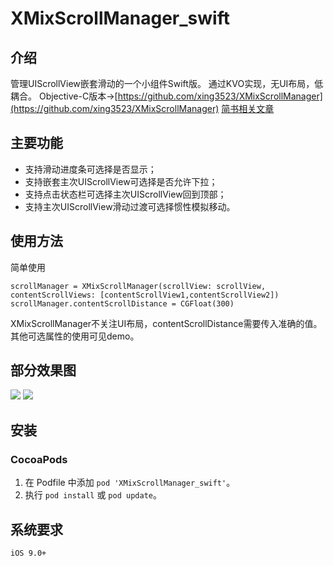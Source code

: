 # XMixScrollManager_swift

## 介绍
管理UIScrollView嵌套滑动的一个小组件Swift版。
通过KVO实现，无UI布局，低耦合。
Objective-C版本->[https://github.com/xing3523/XMixScrollManager](https://github.com/xing3523/XMixScrollManager)
[简书相关文章](https://www.jianshu.com/p/146e42ec7dc8)
## 主要功能
- 支持滑动进度条可选择是否显示；
- 支持嵌套主次UIScrollView可选择是否允许下拉；
- 支持点击状态栏可选择主次UIScrollView回到顶部；
- 支持主次UIScrollView滑动过渡可选择惯性模拟移动。


## 使用方法
简单使用
``` 
scrollManager = XMixScrollManager(scrollView: scrollView, contentScrollViews: [contentScrollView1,contentScrollView2])
scrollManager.contentScrollDistance = CGFloat(300)
```

XMixScrollManager不关注UI布局，contentScrollDistance需要传入准确的值。
其他可选属性的使用可见demo。

## 部分效果图
![](https://github.com/xing3523/XMixScrollManager/raw/master/Images/效果图1.gif)
![](https://github.com/xing3523/XMixScrollManager/raw/master/Images/效果图2.gif)
## 安装

### CocoaPods

1. 在 Podfile 中添加 `pod 'XMixScrollManager_swift'`。
2. 执行 `pod install` 或 `pod update`。

## 系统要求
`iOS 9.0+`
